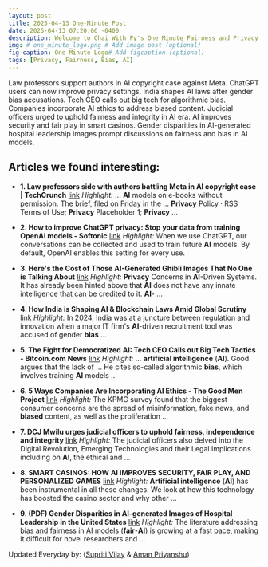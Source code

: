 ```yaml
---
layout: post
title: 2025-04-13 One-Minute Post
date: 2025-04-13 07:20:06 -0400
description: Welcome to Chai With Py's One Minute Fairness and Privacy, which aims to provide you the current happenings in the world of Fairness, Privacy, and AI.
img: # one_minute_logo.png # Add image post (optional)
fig-caption: One Minute Logo# Add figcaption (optional)
tags: [Privacy, Fairness, Bias, AI]
---
```


Law professors support authors in AI copyright case against Meta. ChatGPT users can now improve privacy settings. India shapes AI laws after gender bias accusations. Tech CEO calls out big tech for algorithmic bias. Companies incorporate AI ethics to address biased content. Judicial officers urged to uphold fairness and integrity in AI era. AI improves security and fair play in smart casinos. Gender disparities in AI-generated hospital leadership images prompt discussions on fairness and bias in AI models.

## Articles we found interesting:

- **1. Law professors side with authors battling Meta in <b>AI</b> copyright case | TechCrunch** [link](https://techcrunch.com/2025/04/11/law-professors-side-with-authors-battling-meta-in-ai-copyright-case/)
_Highlight:_ ... <b>AI</b> models on e-books without permission. The brief, filed on Friday in the ... <b>Privacy</b> Policy &middot; RSS Terms of Use; <b>Privacy</b> Placeholder 1; <b>Privacy</b>&nbsp;...

- **2. How to improve ChatGPT <b>privacy</b>: Stop your data from training OpenAI models - Softonic** [link](https://en.softonic.com/articles/how-to-improve-chatgpt-privacy-stop-your-data-from-training-openai-models)
_Highlight:_ When we use ChatGPT, our conversations can be collected and used to train future <b>AI</b> models. By default, OpenAI enables this setting for every use.

- **3. Here&#39;s the Cost of Those <b>AI</b>-Generated Ghibli Images That No One is Talking About** [link](https://hackernoon.com/heres-the-cost-of-those-ai-generated-ghibli-images-that-no-one-is-talking-about)
_Highlight:_ <b>Privacy</b> Concerns in <b>AI</b>-Driven Systems. It has already been hinted above that <b>AI</b> does not have any innate intelligence that can be credited to it. <b>AI</b>-&nbsp;...

- **4. How India is Shaping <b>AI</b> &amp; Blockchain Laws Amid Global Scrutiny** [link](https://frontierindia.com/how-india-is-shaping-ai-blockchain-laws-amid-global-scrutiny/)
_Highlight:_ In 2024, India was at a juncture between regulation and innovation when a major IT firm&#39;s <b>AI</b>-driven recruitment tool was accused of gender <b>bias</b>&nbsp;...

- **5. The Fight for Democratized <b>AI</b>: Tech CEO Calls out Big Tech Tactics - Bitcoin.com News** [link](https://news.bitcoin.com/the-fight-for-democratized-ai-tech-ceo-calls-out-big-tech-tactics/)
_Highlight:_ ... <b>artificial intelligence</b> (<b>AI</b>). Good argues that the lack of ... He cites so-called algorithmic <b>bias</b>, which involves training <b>AI</b> models&nbsp;...

- **6. 5 Ways Companies Are Incorporating <b>AI</b> Ethics - The Good Men Project** [link](https://goodmenproject.com/featured-content/5-ways-companies-are-incorporating-ai-ethics/)
_Highlight:_ The KPMG survey found that the biggest consumer concerns are the spread of misinformation, fake news, and <b>biased</b> content, as well as the proliferation&nbsp;...

- **7. DCJ Mwilu urges judicial officers to uphold <b>fairness</b>, independence and integrity** [link](https://www.capitalfm.co.ke/news/2025/04/dcj-mwilu-urges-judicial-officers-to-uphold-fairness-independence-and-integrity/)
_Highlight:_ The judicial officers also delved into the Digital Revolution, Emerging Technologies and their Legal Implications including on <b>AI</b>, the ethical and&nbsp;...

- **8. SMART CASINOS: HOW <b>AI</b> IMPROVES SECURITY, <b>FAIR</b> PLAY, AND PERSONALIZED GAMES** [link](https://assamtribune.com/article/smart-casinos-how-ai-improves-security-fair-play-and-personalized-games-1574029)
_Highlight:_ <b>Artificial intelligence</b> (<b>AI</b>) has been instrumental in all these changes. We look at how this technology has boosted the casino sector and why other&nbsp;...

- **9. (PDF) Gender Disparities in <b>AI</b>-generated Images of Hospital Leadership in the United States** [link](https://www.researchgate.net/publication/390604407_Gender_Disparities_in_AI-generated_Images_of_Hospital_Leadership_in_the_United_States)
_Highlight:_ The literature addressing bias and fairness in AI models (<b>fair</b>-<b>AI</b>) is growing at a fast pace, making it difficult for novel researchers and&nbsp;...


Updated Everyday by: (<a href="https://supritivijay.github.io/">Supriti Vijay</a> & <a href="https://amanpriyanshu.github.io/">Aman Priyanshu</a>)
